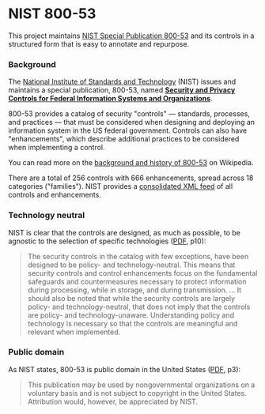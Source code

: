 # NIST 800-53

This project maintains [NIST Special Publication 800-53](http://nvlpubs.nist.gov/nistpubs/SpecialPublications/NIST.SP.800-53r4.pdf) and its controls in a structured form that is easy to annotate and repurpose.

### Background

The [National Institute of Standards and Technology](http://www.nist.gov/) (NIST) issues and maintains a special publication, 800-53, named **[Security and Privacy Controls for Federal Information Systems and Organizations](http://nvlpubs.nist.gov/nistpubs/SpecialPublications/NIST.SP.800-53r4.pdf)**.

800-53 provides a catalog of security "controls" &mdash; standards, processes, and practices &mdash; that must be considered when designing and deploying an information system in the US federal government. Controls can also have "enhancements", which describe additional practices to be considered when implementing a control.

You can read more on the [background and history of 800-53](https://en.wikipedia.org/wiki/NIST_Special_Publication_800-53) on Wikipedia.

There are a total of 256 controls with 666 enhancements, spread across 18 categories ("families"). NIST provides a [consolidated XML feed](https://nvd.nist.gov/static/feeds/xml/sp80053/rev4/800-53-controls.xml) of all controls and enhancements.


### Technology neutral

NIST is clear that the controls are designed, as much as possible, to be agnostic to the selection of specific technologies ([PDF](http://nvlpubs.nist.gov/nistpubs/SpecialPublications/NIST.SP.800-53r4.pdf), p10):

> The security controls in the catalog with few exceptions, have been designed to be policy- and technology-neutral. This means that security controls and control enhancements focus on the fundamental safeguards and countermeasures necessary to protect information during processing, while in storage, and during transmission. ... It should also be noted that while the security controls are largely policy- and technology-neutral, that does not imply that the controls are policy- and technology-unaware. Understanding policy and technology is necessary so that the controls are meaningful and relevant when implemented.

### Public domain

As NIST states, 800-53 is public domain in the United States ([PDF](http://nvlpubs.nist.gov/nistpubs/SpecialPublications/NIST.SP.800-53r4.pdf), p3):

> This publication may be used by nongovernmental organizations on a voluntary basis and is not subject to copyright in the United States. Attribution would, however, be appreciated by NIST.